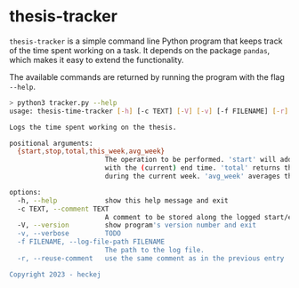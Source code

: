 # thesis-tracker

`thesis-tracker` is a simple command line Python program that keeps track of the time spent working on a task.
It depends on the package `pandas`, which makes it easy to extend the functionality.

The available commands are returned by running the program with the flag `--help`.

```bash
> python3 tracker.py --help
usage: thesis-time-tracker [-h] [-c TEXT] [-V] [-v] [-f FILENAME] [-r] {start,stop,total,this_week,avg_week}

Logs the time spent working on the thesis.

positional arguments:
  {start,stop,total,this_week,avg_week}
                        The operation to be performed. 'start' will add a new log entry with the (current) start time. 'stop' will complete the last entry
                        with the (current) end time. 'total' returns the total amount of time tracked. 'this_week' returns the amount of time tracked
                        during the current week. 'avg_week' averages the total amount of time tracked since the first week until the current week.

options:
  -h, --help            show this help message and exit
  -c TEXT, --comment TEXT
                        A comment to be stored along the logged start/end time.
  -V, --version         show program's version number and exit
  -v, --verbose         TODO
  -f FILENAME, --log-file-path FILENAME
                        The path to the log file.
  -r, --reuse-comment   use the same comment as in the previous entry

Copyright 2023 - heckej
```
